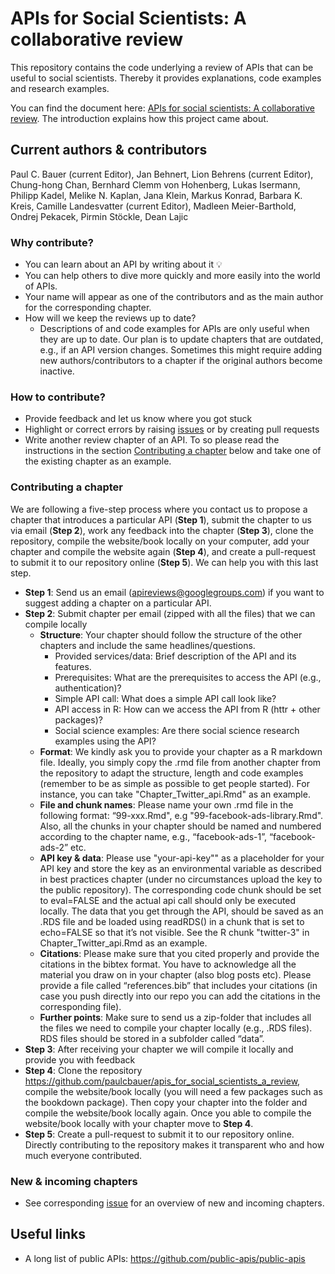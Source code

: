 # APIs for Social Scientists: A collaborative review
This repository contains the code underlying a review of APIs that can be useful to social scientists. Thereby it provides explanations, code examples and research examples.

You can find the document here: [APIs for social scientists:
A collaborative review](https://bookdown.org/paul/apis_for_social_scientists/). The introduction explains how this project came about.

## Current authors & contributors
Paul C. Bauer (current Editor), Jan Behnert, Lion Behrens (current Editor), Chung-hong Chan, Bernhard Clemm von Hohenberg, Lukas Isermann, Philipp Kadel, Melike N. Kaplan, Jana Klein, Markus Konrad, Barbara K. Kreis, Camille Landesvatter (current Editor), Madleen Meier-Barthold, Ondrej Pekacek, Pirmin Stöckle, Dean Lajic


### Why contribute?
* You can learn about an API by writing about it :bulb:
* You can help others to dive more quickly and more easily into the world of APIs.
* Your name will appear as one of the contributors and as the main author for the corresponding chapter.
* How will we keep the reviews up to date?
    + Descriptions of and code examples for APIs are only useful when they are up to date. Our plan is to update chapters that are outdated, e.g., if an API version changes. Sometimes this might require adding new authors/contributors to a chapter if the original authors become inactive.


### How to contribute?
* Provide feedback and let us know where you got stuck
* Highlight or correct errors by raising [issues](https://github.com/paulcbauer/apis_for_social_scientists_a_review/issues) or by creating pull requests
* Write another review chapter of an API. To so please read the instructions in the section [Contributing a chapter](https://github.com/paulcbauer/apis_for_social_scientists_a_review#contributing-a-chapter) below and take one of the existing chapter as an example.


### Contributing a chapter
We are following a five-step process where you contact us to propose a chapter that introduces a particular API (**Step 1**), submit the chapter to us via email (**Step 2**), work any feedback into the chapter (**Step 3**), clone the repository, compile the website/book locally on your computer, add your chapter and compile the website again (**Step 4**), and create a pull-request to submit it to our repository online (**Step 5**). We can help you with this last step.

* **Step 1**: Send us an email (apireviews@googlegroups.com) if you want to suggest adding a chapter on a particular API.
* **Step 2**: Submit chapter per email (zipped with all the files) that we can compile locally
    + **Structure**: Your chapter should follow the structure of the other chapters and include the same headlines/questions.
        + Provided services/data: Brief description of the API and its features. 
        + Prerequisites: What are the prerequisites to access the API (e.g., authentication)?
        + Simple API call: What does a simple API call look like?
        + API access in R: How can we access the API from R (httr + other packages)?
        + Social science examples: Are there social science research examples using the API?
    + **Format**: We kindly ask you to provide your chapter as a R markdown file. Ideally, you simply copy the .rmd file from another chapter from the repository to adapt the structure, length and code examples (remember to be as simple as possible to get people started). For instance, you can take "Chapter_Twitter_api.Rmd" as an example.
    + **File and chunk names**: Please name your own .rmd file in the following format: “99-xxx.Rmd", e.g "99-facebook-ads-library.Rmd". Also, all the chunks in your chapter should be named and numbered according to the chapter name, e.g., “facebook-ads-1”, “facebook-ads-2” etc.
    + **API key & data**: Please use "your-api-key"" as a placeholder for your API key and store the key as an environmental variable as described in best practices chapter (under no circumstances upload the key to the public repository). The corresponding code chunk should be set to eval=FALSE and the actual api call should only be executed locally. The data that you get through the API, should be saved as an .RDS file and be loaded using readRDS() in a chunk that is set to echo=FALSE so that it’s not visible. See the R chunk "twitter-3" in Chapter_Twitter_api.Rmd as an example.
    + **Citations**: Please make sure that you cited properly and provide the citations in the bibtex format. You have to acknowledge all the material you draw on in your chapter (also blog posts etc). Please provide a file called “references.bib” that includes your citations (in case you push directly into our repo you can add the citations in the corresponding file). 
    + **Further points**: Make sure to send us a zip-folder that includes all the files we need to compile your chapter locally (e.g., .RDS files). RDS files should be stored in a subfolder called “data”.
* **Step 3**: After receiving your chapter we will compile it locally and provide you with feedback
* **Step 4**: Clone the repository https://github.com/paulcbauer/apis_for_social_scientists_a_review, compile the website/book locally (you will need a few packages such as the bookdown package). Then copy your chapter into the folder and compile the website/book locally again. Once you able to compile the website/book locally with your chapter move to **Step 4**.
* **Step 5**: Create a pull-request to submit it to our repository online. Directly contributing to the repository makes it transparent who and how much everyone contributed.


### New & incoming chapters
* See corresponding [issue](https://github.com/paulcbauer/apis_for_social_scientists_a_review/issues/13) for an overview of new and incoming chapters.


## Useful links
* A long list of public APIs: https://github.com/public-apis/public-apis
